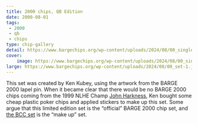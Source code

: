 ```yaml
---
title: 2000 chips, QB Edition
date: 2000-08-01
tags:
 - 2000
 - qb
 - chips
type: chip-gallery
detail: https://www.bargechips.org/wp-content/uploads/2024/08/00_single-1.jpg
cover:
    image: https://www.bargechips.org/wp-content/uploads/2024/08/00_single-1.jpg
large: https://www.bargechips.org/wp-content/uploads/2024/08/00_set-1.jpg
---
```


This set was created by Ken Kubey, using the artwork from the BARGE 2000 lapel
pin. When it became clear that there would be no BARGE 2000 chips coming from
the 1999 NLHE Champ [John Harkness](https://www.imdb.com/name/nm2190393/), Ken
bought some cheap plastic poker chips and applied stickers to make up this
set. Some argue that this limited edition set is the &#8220;official&#8221;
BARGE 2000 chip set, and [the BCC set](../2000-bcc) is the &#8220;make
up&#8221; set.
